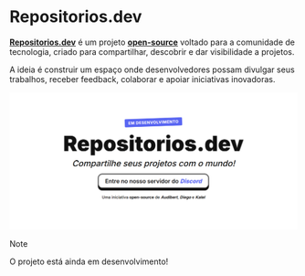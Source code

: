 # Repositorios.dev

**[Repositorios.dev](https://www.repositorios.dev)** é um projeto **[open-source](https://opensource.org/osd)** voltado para a comunidade de tecnologia, criado para compartilhar, descobrir e dar visibilidade a projetos.

A ideia é construir um espaço onde desenvolvedores possam divulgar seus trabalhos, receber feedback, colaborar e apoiar iniciativas inovadoras.

![Logo do Repositorios.dev](media/image.png)

> [!NOTE]
> O projeto está ainda em desenvolvimento!
